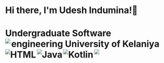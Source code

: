 <div>
 <h1 >  Hi there, I'm Udesh Indumina!👋<h1/>
 Undergraduate Software engineering University of Kelaniya

<img align="left" with="47%" src="https://github-readme-stats.vercel.app/api?username=WAUdeshinduminaweerakoon&show_icons=true&theme=radical" />

<img  with="47%"  src="https://github-readme-stats.vercel.app/api/top-langs/?username=WAUdeshinduminaweerakoon&layout=compact" />

<img align="left" alt="HTML" src="https://img.shields.io/badge/html5-%23E34F26.svg?style=for-the-badge&logo=html5&logoColor=white" />

<img align="left" alt="Java" src="https://img.shields.io/badge/java-%23ED8B00.svg?style=for-the-badge&logo=java&logoColor=white" />

<img align="left" alt="Kotlin" src="https://img.shields.io/badge/kotlin-%237F52FF.svg?style=for-the-badge&logo=kotlin&logoColor=white" />

<div/>
